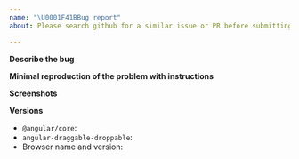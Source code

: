 ```yaml
---
name: "\U0001F41BBug report"
about: Please search github for a similar issue or PR before submitting

---
```


<!---Please note that issues that ignore this template will be closed without notice!-->

**Describe the bug**

<!-- Please describe the bug you're experiencing here. -->
<!-- Please search existing issues first before opening a new one -->

**Minimal reproduction of the problem with instructions**

<!-- A link to a minimally working stackblitz that reproduces the issue -->

**Screenshots**

<!-- If applicable, add screenshots to help explain your problem. -->

**Versions**

<!-- Please complete the following information -->

- `@angular/core`:
- `angular-draggable-droppable`:
- Browser name and version:
